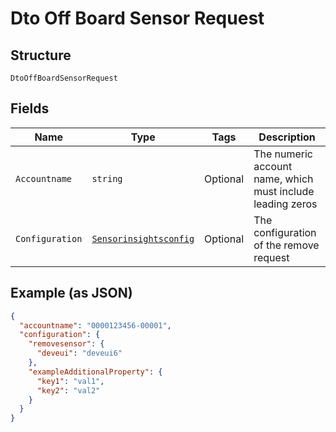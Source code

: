 
# Dto Off Board Sensor Request

## Structure

`DtoOffBoardSensorRequest`

## Fields

| Name | Type | Tags | Description |
|  --- | --- | --- | --- |
| `Accountname` | `string` | Optional | The numeric account name, which must include leading zeros |
| `Configuration` | [`Sensorinsightsconfig`](../../doc/models/sensorinsightsconfig.md) | Optional | The configuration of the remove request |

## Example (as JSON)

```json
{
  "accountname": "0000123456-00001",
  "configuration": {
    "removesensor": {
      "deveui": "deveui6"
    },
    "exampleAdditionalProperty": {
      "key1": "val1",
      "key2": "val2"
    }
  }
}
```

